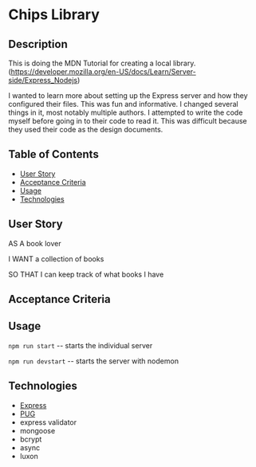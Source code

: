 # Chips Library

## Description

This is doing the MDN Tutorial for creating a local library. (https://developer.mozilla.org/en-US/docs/Learn/Server-side/Express_Nodejs)

I wanted to learn more about setting up the Express server and how they configured their files. This was fun and informative. I changed several things in it, most notably multiple authors. I attempted to write the code myself before going in to their code to read it. This was difficult because they used their code as the design documents.

## Table of Contents

- [User Story](#user-story)
- [Acceptance Criteria](#acceptance-criteria)
- [Usage](#usage)
- [Technologies](#technologies)

## User Story

AS A book lover

I WANT a collection of books

SO THAT I can keep track of what books I have

## Acceptance Criteria

## Usage

`npm run start` -- starts the individual server

`npm run devstart` -- starts the server with nodemon

## Technologies

- [Express](https://www.npmjs.com/package/express)
- [PUG](https://pugjs.org/api/getting-started.html)
- express validator
- mongoose
- bcrypt
- async
- luxon
